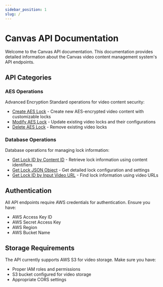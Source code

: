 ```yaml
---
sidebar_position: 1
slug: /
---
```


# Canvas API Documentation

Welcome to the Canvas API documentation. This documentation provides detailed information about the Canvas video content management system's API endpoints.

## API Categories

### AES Operations

Advanced Encryption Standard operations for video content security:

- [Create AES Lock](/api/aes-api#create-aes-lock) - Create new AES-encrypted video content with customizable locks
- [Modify AES Lock](/api/aes-api#modify-aes-lock) - Update existing video locks and their configurations
- [Delete AES Lock](/api/aes-api#delete-aes-lock) - Remove existing video locks

### Database Operations

Database operations for managing lock information:

- [Get Lock ID by Content ID](/api/db-api#get-lock-id-by-content-id) - Retrieve lock information using content identifiers
- [Get Lock JSON Object](/api/db-api#get-lock-json-object) - Get detailed lock configuration and settings
- [Get Lock ID by Input Video URL](/api/db-api#get-lock-id-by-input-video-url) - Find lock information using video URLs

## Authentication

All API endpoints require AWS credentials for authentication. Ensure you have:

- AWS Access Key ID
- AWS Secret Access Key
- AWS Region
- AWS Bucket Name

## Storage Requirements

The API currently supports AWS S3 for video storage. Make sure you have:

- Proper IAM roles and permissions
- S3 bucket configured for video storage
- Appropriate CORS settings
